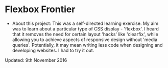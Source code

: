 # Flexbox Frontier

* About this project:
This was a self-directed learning exercise. My aim was to learn about a particular type of CSS display - 'flexbox'. I heard that it removes the need for certain layout 'hacks' like 'clearfix', while allowing you to achieve aspects of responsive design without 'media queries'. Potentially, it may mean writing less code when designing and developing websites. I had to try it out.

Updated: 9th November 2016